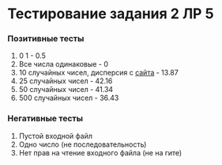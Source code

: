 # Тестирование задания 2 ЛР 5

### Позитивные тесты

1. 0 1 - 0.5
2. Все числа одинаковые - 0
3. 10 случайных чисел, дисперсия с [сайта](https://calculator-online.net/ru/variance-calculator/) - 13.87
4. 25 случайных чисел - 42.16
5. 50 случайных чисел - 41.34
6. 500 случайных чисел - 36.43

### Негативные тесты

1. Пустой входной файл
2. Одно число (не последовательность)
3. Нет прав на чтение входного файла (не на гите)

